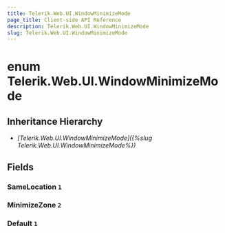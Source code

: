 ```yaml
---
title: Telerik.Web.UI.WindowMinimizeMode
page_title: Client-side API Reference
description: Telerik.Web.UI.WindowMinimizeMode
slug: Telerik.Web.UI.WindowMinimizeMode
---
```


# enum Telerik.Web.UI.WindowMinimizeMode

## Inheritance Hierarchy

* *[Telerik.Web.UI.WindowMinimizeMode]({%slug Telerik.Web.UI.WindowMinimizeMode%})*

## Fields

### SameLocation `1`

### MinimizeZone `2`

### Default `1`


